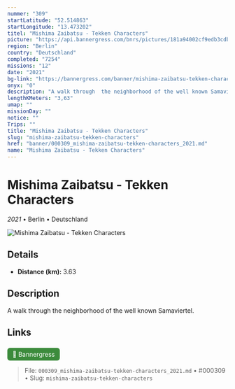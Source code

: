 ```yaml
---
nummer: "309"
startLatitude: "52.514863"
startLongitude: "13.473202"
titel: "Mishima Zaibatsu - Tekken Characters"
picture: "https://api.bannergress.com/bnrs/pictures/181a94002cf9edb3cdbc07ce0471921a"
region: "Berlin"
country: "Deutschland"
completed: "7254"
missions: "12"
date: "2021"
bg-link: "https://bannergress.com/banner/mishima-zaibatsu-tekken-characters-8f8e"
onyx: "0"
description: "A walk through  the neighborhood of the well known Samaviertel."
lengthKMeters: "3,63"
umap: ""
missionDay: ""
notice: ""
Trips: ""
title: "Mishima Zaibatsu - Tekken Characters"
slug: "mishima-zaibatsu-tekken-characters"
href: "banner/000309_mishima-zaibatsu-tekken-characters_2021.md"
name: "Mishima Zaibatsu - Tekken Characters"
---
```

# Mishima Zaibatsu - Tekken Characters

*2021* • Berlin • Deutschland

![Mishima Zaibatsu - Tekken Characters](https://api.bannergress.com/bnrs/pictures/181a94002cf9edb3cdbc07ce0471921a)



## Details
- **Distance (km):** 3.63






## Description
A walk through  the neighborhood of the well known Samaviertel.



## Links
<a href="https://bannergress.com/banner/mishima-zaibatsu-tekken-characters-8f8e" style="display:inline-block;margin:6px 8px 0 0;padding:6px 12px;background:#3c8b3c;color:#fff;text-decoration:none;border-radius:6px;">🔗 Bannergress</a>




> File: `000309_mishima-zaibatsu-tekken-characters_2021.md` • #000309 • Slug: `mishima-zaibatsu-tekken-characters`
